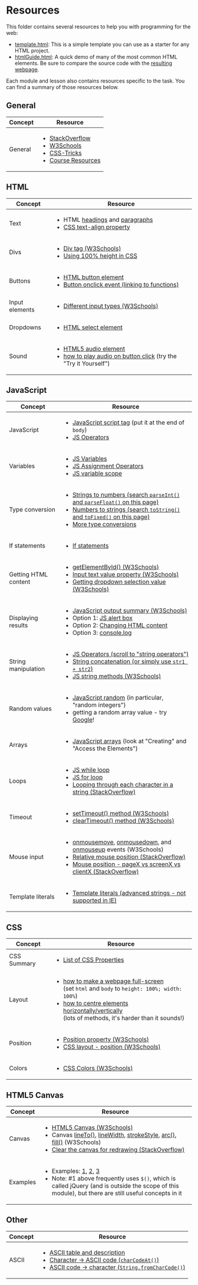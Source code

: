 # Resources

This folder contains several resources to help you with programming for the web:

- [template.html](./template.html): This is a simple template you can use as a starter for any HTML project.
- [htmlGuide.html](./htmlGuide.html): A quick demo of many of the most common HTML elements. Be sure to compare the source code with the [resulting webpage](https://northcotehs.github.io/10MPRO/resources/htmlGuide.html).

Each module and lesson also contains resources specific to the task. You can find a summary of those resources below.

## General

| Concept     | Resource |
|-------------|----------|
| General     | <ul><li>[StackOverflow](https://stackoverflow.com/)</li><li>[W3Schools](https://www.w3schools.com/)</li><li>[CSS-Tricks](https://css-tricks.com/)</li><li>[Course Resources](/resources/)</li></ul> |

## HTML

| Concept     | Resource |
|-------------|----------|
| Text        | <ul><li>HTML [headings](https://www.w3schools.com/html/html_headings.asp) and [paragraphs](https://www.w3schools.com/html/html_paragraphs.asp)</li><li>[CSS text-align property](https://www.w3schools.com/cssref/pr_text_text-align.asp)</li></ul> |
| Divs        | <ul><li>[Div tag (W3Schools)](https://www.w3schools.com/tags/tag_div.asp)</li><li>[Using 100% height in CSS](https://mattboldt.com/css-100-percent-height/)</li></ul> |
| Buttons     | <ul><li>[HTML button element](https://www.w3schools.com/tags/tag_button.asp)</li><li>[Button onclick event (linking to functions)](https://www.w3schools.com/jsref/event_onclick.asp)</li></ul> |
| Input elements | <ul><li>[Different input types (W3Schools)](https://www.w3schools.com/tags/att_input_type.asp)</li></ul> |
| Dropdowns   | <ul><li>[HTML select element](https://www.w3schools.com/tags/tag_select.asp)</li></ul> |
| Sound       | <ul><li>[HTML5 audio element](https://www.w3schools.com/html/html5_audio.asp)</li><li>[how to play audio on button click](https://www.w3schools.com/jsref/met_audio_play.asp) (try the "Try it Yourself")</li></ul> |

## JavaScript

| Concept              | Resource |
|----------------------|----------|
| JavaScript           | <ul><li>[JavaScript script tag](https://www.w3schools.com/js/js_whereto.asp) (put it at the end of `body`)</li><li>[JS Operators](https://www.w3schools.com/js/js_operators.asp)</li></ul> |
| Variables            | <ul><li>[JS Variables](https://www.w3schools.com/js/js_assignment.asp)</li><li>[JS Assignment Operators](https://www.w3schools.com/js/js_assignment.asp)</li><li>[JS variable scope](https://www.w3schools.com/js/js_scope.asp)</li></ul> |
| Type conversion      | <ul><li>[Strings to numbers (search `parseInt()` and `parseFloat()` on this page)](https://www.w3schools.com/js/js_number_methods.asp)</li><li>[Numbers to strings (search `toString()` and `toFixed()` on this page)](https://www.w3schools.com/js/js_number_methods.asp)</li><li>[More type conversions](https://www.w3schools.com/js/js_type_conversion.asp)</li></ul> |
| If statements        | <ul><li>[If statements](https://www.w3schools.com/js/js_if_else.asp)</li></ul> |
| Getting HTML content | <ul><li>[getElementById() (W3Schools)](https://www.w3schools.com/jsref/met_document_getelementbyid.asp)</li><li>[Input text value property (W3Schools)](https://www.w3schools.com/jsref/prop_text_value.asp)</li><li>[Getting dropdown selection value (W3Schools)](https://www.w3schools.com/jsref/prop_select_value.asp)</li></ul> |
| Displaying results   | <ul><li>[JavaScript output summary (W3Schools)](https://www.w3schools.com/js/js_output.asp)</li><li>Option 1: [JS alert box](https://www.w3schools.com/js/js_popup.asp)</li><li>Option 2: [Changing HTML content](https://www.w3schools.com/js/js_htmldom_html.asp)</li><li>Option 3: [console.log](https://www.w3schools.com/jsref/met_console_log.asp)</li></ul> |
| String manipulation  | <ul><li>[JS Operators (scroll to "string operators")](https://www.w3schools.com/js/js_operators.asp)</li><li>[String concatenation (or simply use `str1 + str2`)](https://www.w3schools.com/jsref/jsref_concat_string.asp)</li><li>[JS string methods (W3Schools)](https://www.w3schools.com/js/js_string_methods.asp)</li></ul> |
| Random values        | <ul><li>[JavaScript random](https://www.w3schools.com/js/js_random.asp) (in particular, "random integers")</li><li>getting a random array value - try [Google](https://www.google.com.au/)!</li></ul> |
| Arrays               | <ul><li>[JavaScript arrays](https://www.w3schools.com/js/js_arrays.asp) (look at "Creating" and "Access the Elements")</li></ul> |
| Loops                | <ul><li>[JS while loop](https://www.w3schools.com/js/js_loop_while.asp)</li><li>[JS for loop](https://www.w3schools.com/js/js_loop_for.asp)</li><li>[Looping through each character in a string (StackOverflow)](https://stackoverflow.com/a/1967132/4080966)</li></ul> |
| Timeout              | <ul><li>[setTimeout() method (W3Schools)](https://www.w3schools.com/jsref/met_win_settimeout.asp)</li><li>[clearTimeout() method (W3Schools)](https://www.w3schools.com/jsref/met_win_cleartimeout.asp)</li></ul> |
| Mouse input          | <ul><li>[onmousemove](https://www.w3schools.com/jsref/event_onmousemove.asp), [onmousedown](https://www.w3schools.com/jsref/event_onmousedown.asp), and [onmouseup](https://www.w3schools.com/jsref/event_onmouseup.asp) events (W3Schools)</li><li>[Relative mouse position (StackOverflow)](https://stackoverflow.com/a/42111623/4080966)</li><li>[Mouse position - pageX vs screenX vs clientX (StackOverflow)](https://stackoverflow.com/a/9335517)</li></ul> |
| Template literals    | <ul><li>[Template literals (advanced strings - not supported in IE)](https://developer.mozilla.org/en-US/docs/Web/JavaScript/Reference/Template_literals)</li></ul> |

## CSS

| Concept       | Resource |
|---------------|----------|
| CSS Summary   | <ul><li>[List of CSS Properties](https://www.w3schools.com/cssref/)</li></ul> |
| Layout        | <ul><li>[how to make a webpage full-screen](https://stackoverflow.com/a/8464208)<br />(set `html` and `body` to `height: 100%; width: 100%`)</li><li>[how to centre elements horizontally/vertically](https://css-tricks.com/centering-css-complete-guide/)<br />(lots of methods, it's harder than it sounds!)</li></ul>
| Position      | <ul><li>[Position property (W3Schools)](https://www.w3schools.com/cssref/pr_class_position.asp)</li><li>[CSS layout - position (W3Schools)](https://www.w3schools.com/css/css_positioning.asp)</li></ul> |
| Colors        | <ul><li>[CSS Colors (W3Schools)](https://www.w3schools.com/cssref/css_colors_legal.asp)</li></ul> |

## HTML5 Canvas

| Concept       | Resource |
|---------------|----------|
| Canvas        | <ul><li>[HTML5 Canvas (W3Schools)](https://www.w3schools.com/html/html5_canvas.asp)</li><li>Canvas [lineTo()](https://www.w3schools.com/tags/canvas_lineto.asp), [lineWidth](https://www.w3schools.com/tags/canvas_linewidth.asp), [strokeStyle](https://www.w3schools.com/tags/canvas_strokestyle.asp), [arc()](https://www.w3schools.com/tags/canvas_arc.asp), [fill()](https://www.w3schools.com/tags/canvas_fill.asp) (W3Schools)</li><li>[Clear the canvas for redrawing (StackOverflow)](https://stackoverflow.com/a/2142549/4080966)</li></ul> |
| Examples      | <ul><li>Examples: [1](https://www.codicode.com/art/how_to_draw_on_a_html5_canvas_with_a_mouse.aspx), [2](https://stackoverflow.com/a/8398189), [3](https://medium.com/@jagadeshanh/html5-canvas-click-and-draw-f665e02f5744)</li><li>Note: #1 above frequently uses `$()`, which is called jQuery (and is outside the scope of this module), but there are still useful concepts in it</li></ul> |

## Other

| Concept       | Resource |
|---------------|----------|
| ASCII         | <ul><li>[ASCII table and description](http://www.asciitable.com/)</li><li>[Character -> ASCII code (`charCodeAt()`)](https://www.w3schools.com/jsref/jsref_charcodeat.asp)</li><li>[ASCII code -> character (`String.fromCharCode()`)](https://www.w3schools.com/jsref/jsref_fromcharcode.asp)</li></ul> |
